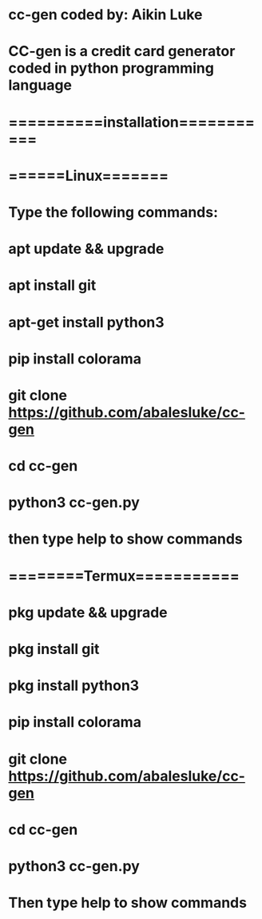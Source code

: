 # cc-gen coded by: Aikin Luke
#           
# CC-gen is a credit card generator coded in python programming language
#                                      
# ==========installation===========
# ======Linux=======
# Type the following commands:
#
# apt update && upgrade
# apt install git
# apt-get install python3
# pip install colorama
# git clone https://github.com/abalesluke/cc-gen
# cd cc-gen
# python3 cc-gen.py 
#
# then type help to show commands
#
#
# ========Termux===========
# pkg update && upgrade
# pkg install git
# pkg install python3
# pip install colorama
# git clone https://github.com/abalesluke/cc-gen
# cd cc-gen
# python3 cc-gen.py
#
# Then type help to show commands
#
#
